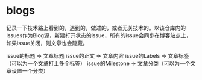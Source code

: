 # blogs
记录一下技术路上看到的，遇到的，做过的，或者无关技术的。以该仓库内的Issues作为Blog源，新建打开状态的issue，所有的issue会同步在博客站点上，如果issue关闭，则文章也会隐藏。

issue的标题 => 文章标题
issue的正文 => 文章内容
issue的Labels => 文章标签（可以为一个文章打上多个标签）
issue的Milestone => 文章分类（可以为一个文章设置一个分类）
